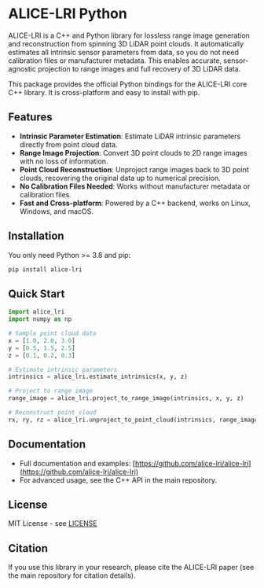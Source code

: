 # ALICE-LRI Python

ALICE-LRI is a C++ and Python library for lossless range image generation and reconstruction from spinning 3D LiDAR point clouds. It automatically estimates all intrinsic sensor parameters from data, so you do not need calibration files or manufacturer metadata. This enables accurate, sensor-agnostic projection to range images and full recovery of 3D LiDAR data.

This package provides the official Python bindings for the ALICE-LRI core C++ library. It is cross-platform and easy to install with pip.

## Features

- **Intrinsic Parameter Estimation**: Estimate LiDAR intrinsic parameters directly from point cloud data.
- **Range Image Projection**: Convert 3D point clouds to 2D range images with no loss of information.
- **Point Cloud Reconstruction**: Unproject range images back to 3D point clouds, recovering the original data up to numerical precision.
- **No Calibration Files Needed**: Works without manufacturer metadata or calibration files.
- **Fast and Cross-platform**: Powered by a C++ backend, works on Linux, Windows, and macOS.

## Installation

You only need Python >= 3.8 and pip:

```bash
pip install alice-lri
```

## Quick Start

```python
import alice_lri
import numpy as np

# Sample point cloud data
x = [1.0, 2.0, 3.0]
y = [0.5, 1.5, 2.5]
z = [0.1, 0.2, 0.3]

# Estimate intrinsic parameters
intrinsics = alice_lri.estimate_intrinsics(x, y, z)

# Project to range image
range_image = alice_lri.project_to_range_image(intrinsics, x, y, z)

# Reconstruct point cloud
rx, ry, rz = alice_lri.unproject_to_point_cloud(intrinsics, range_image)
```

## Documentation

- Full documentation and examples: [https://github.com/alice-lri/alice-lri](https://github.com/alice-lri/alice-lri)
- For advanced usage, see the C++ API in the main repository.

## License

MIT License - see [LICENSE](../LICENSE)

## Citation

If you use this library in your research, please cite the ALICE-LRI paper (see the main repository for citation details).
